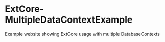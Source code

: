 # ExtCore-MultipleDataContextExample
Example website showing ExtCore usage with multiple DatabaseContexts
